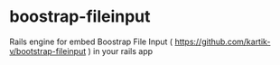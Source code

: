 # boostrap-fileinput
Rails engine for embed Boostrap File Input ( https://github.com/kartik-v/bootstrap-fileinput ) in your rails app
